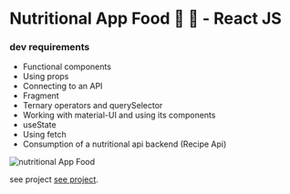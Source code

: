 # Nutritional App Food 🥙 🥬 - React JS

### dev requirements

- Functional components
- Using props
- Connecting to an API
- Fragment
- Ternary operators and querySelector
- Working with material-UI and using its components
- useState
- Using fetch
- Consumption of a nutritional api backend (Recipe Api)

![nutritional App Food](https://repository-images.githubusercontent.com/354985033/d60aeb00-9736-11eb-9388-334f322b1e99)

see project [see project](https://nutritionalapp-food.netlify.app/).
